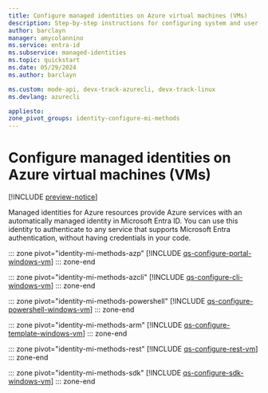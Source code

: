 ```yaml
---
title: Configure managed identities on Azure virtual machines (VMs)
description: Step-by-step instructions for configuring system and user-assigned managed identities on an Azure VMs.
author: barclayn
manager: amycolannino
ms.service: entra-id
ms.subservice: managed-identities
ms.topic: quickstart
ms.date: 05/29/2024
ms.author: barclayn

ms.custom: mode-api, devx-track-azurecli, devx-track-linux
ms.devlang: azurecli

appliesto:
zone_pivot_groups: identity-configure-mi-methods
---
```


# Configure managed identities on Azure virtual machines (VMs)

[!INCLUDE [preview-notice](~/includes/entra-msi-preview-notice.md)]

Managed identities for Azure resources provide Azure services with an automatically managed identity in Microsoft Entra ID. You can use this identity to authenticate to any service that supports Microsoft Entra authentication, without having credentials in your code. 

::: zone pivot="identity-mi-methods-azp"
[!INCLUDE [qs-configure-portal-windows-vm](includes/qs-configure-portal-windows-vm.md)]
::: zone-end

::: zone pivot="identity-mi-methods-azcli"
[!INCLUDE [qs-configure-cli-windows-vm](includes/qs-configure-cli-windows-vm.md)]
::: zone-end

::: zone pivot="identity-mi-methods-powershell"
[!INCLUDE [qs-configure-powershell-windows-vm](includes/qs-configure-powershell-windows-vm.md)]
::: zone-end

::: zone pivot="identity-mi-methods-arm"
[!INCLUDE [qs-configure-template-windows-vm](includes/qs-configure-template-windows-vm.md)]
::: zone-end

::: zone pivot="identity-mi-methods-rest"
[!INCLUDE [qs-configure-rest-vm](includes/qs-configure-rest-vm.md)]
::: zone-end

::: zone pivot="identity-mi-methods-sdk"
[!INCLUDE [qs-configure-sdk-windows-vm](includes/qs-configure-sdk-windows-vm.md)]
::: zone-end

